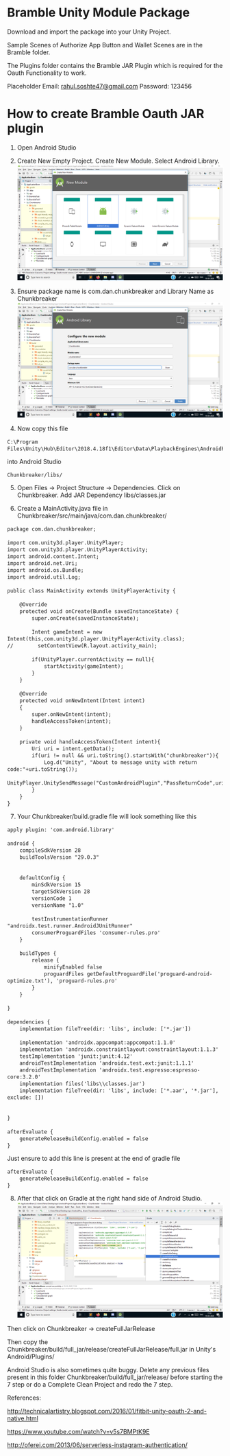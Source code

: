 # Bramble Unity Module Package

Download and import the package into your Unity Project.

Sample Scenes of Authorize App Button and Wallet Scenes are in the Bramble folder.

The Plugins folder contains the Bramble JAR Plugin which is required for the Oauth Functionality to work.

Placeholder Email: rahul.soshte47@gmail.com
Password: 123456

# How to create Bramble Oauth JAR plugin
1. Open Android Studio

2. Create New Empty Project. Create New Module. Select Android Library.
![Android Library Module](images/1401.png)

3. Ensure package name is com.dan.chunkbreaker and Library Name as Chunkbreaker
![Android Library Module](images/1402.png)

4. Now copy this file 
```
C:\Program Files\Unity\Hub\Editor\2018.4.18f1\Editor\Data\PlaybackEngines\AndroidPlayer\Variations\mono\Release\Classes\classes.jar
```
into Android Studio 
```
Chunkbreaker/libs/
```

5. Open Files -> Project Structure -> Dependencies. Click on Chunkbreaker. Add JAR Dependency libs/classes.jar

6. Create a MainActivity.java file in Chunkbreaker/src/main/java/com.dan.chunkbreaker/

```
package com.dan.chunkbreaker;

import com.unity3d.player.UnityPlayer;
import com.unity3d.player.UnityPlayerActivity;
import android.content.Intent;
import android.net.Uri;
import android.os.Bundle;
import android.util.Log;

public class MainActivity extends UnityPlayerActivity {

    @Override
    protected void onCreate(Bundle savedInstanceState) {
        super.onCreate(savedInstanceState);

        Intent gameIntent = new Intent(this,com.unity3d.player.UnityPlayerActivity.class);
//        setContentView(R.layout.activity_main);

        if(UnityPlayer.currentActivity == null){
            startActivity(gameIntent);
        }
    }

    @Override
    protected void onNewIntent(Intent intent)
    {
        super.onNewIntent(intent);
        handleAccessToken(intent);
    }

    private void handleAccessToken(Intent intent){
        Uri uri = intent.getData();
        if(uri != null && uri.toString().startsWith("chunkbreaker")){
            Log.d("Unity", "About to message unity with return code:"+uri.toString());
            UnityPlayer.UnitySendMessage("CustomAndroidPlugin","PassReturnCode",uri.toString());
        }
    }
}
```

7. Your Chunkbreaker/build.gradle file will look something like this 
```
apply plugin: 'com.android.library'

android {
    compileSdkVersion 28
    buildToolsVersion "29.0.3"


    defaultConfig {
        minSdkVersion 15
        targetSdkVersion 28
        versionCode 1
        versionName "1.0"

        testInstrumentationRunner "androidx.test.runner.AndroidJUnitRunner"
        consumerProguardFiles 'consumer-rules.pro'
    }

    buildTypes {
        release {
            minifyEnabled false
            proguardFiles getDefaultProguardFile('proguard-android-optimize.txt'), 'proguard-rules.pro'
        }
    }

}

dependencies {
    implementation fileTree(dir: 'libs', include: ['*.jar'])

    implementation 'androidx.appcompat:appcompat:1.1.0'
    implementation 'androidx.constraintlayout:constraintlayout:1.1.3'
    testImplementation 'junit:junit:4.12'
    androidTestImplementation 'androidx.test.ext:junit:1.1.1'
    androidTestImplementation 'androidx.test.espresso:espresso-core:3.2.0'
    implementation files('libs\\classes.jar')
    implementation fileTree(dir: 'libs', include: ['*.aar', '*.jar'], exclude: [])


}

afterEvaluate {
    generateReleaseBuildConfig.enabled = false
}
```

Just ensure to add this line is present at the end of gradle file
```
afterEvaluate {
    generateReleaseBuildConfig.enabled = false
}
```


8. After that click on Gradle at the right hand side of Android Studio.
![Android Library Module](images/1403.png)


Then click on Chunkbreaker -> createFullJarRelease

Then copy the Chunkbreaker/build/full_jar/release/createFullJarRelease/full.jar in Unity's Android/Plugins/

Android Studio is also sometimes quite buggy. Delete any previous files present in this folder Chunkbreaker/build/full_jar/release/ before starting the 7 step or do a Complete Clean Project and redo the 7 step.


References:

http://technicalartistry.blogspot.com/2016/01/fitbit-unity-oauth-2-and-native.html

https://www.youtube.com/watch?v=v5s7BMPtK9E

http://oferei.com/2013/06/serverless-instagram-authentication/